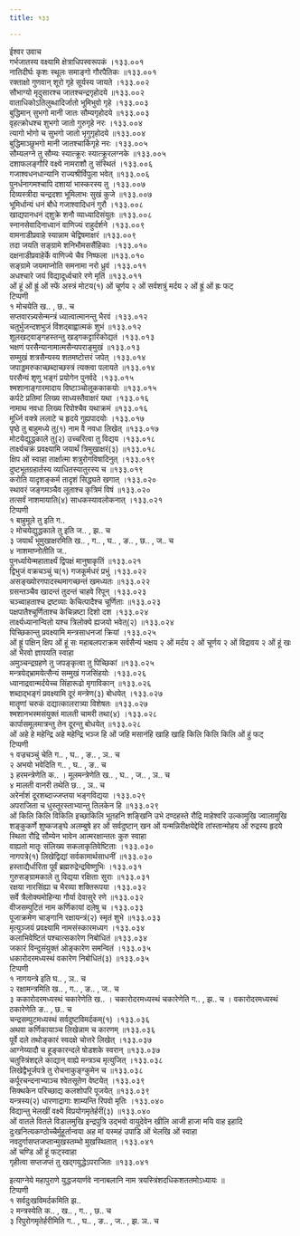 ```yaml
---
title: १३३

---
```

ईश्वर उवाच  
गर्भजातस्य वक्ष्यामि क्षेत्राधिपस्वरूपकं ।१३३.००१  
नातिदीर्घः कृशः स्थूलः समाङ्गो गौरपैतिकः ॥१३३.००१  
रक्ताक्षो गुणवान् शूरो गृहे सूर्यस्य जायते ।१३३.००२  
सौभाग्यो मृदुसारश्च जातश्चन्द्रगृहोदये ॥१३३.००२  
वाताधिकोऽतिलुब्धादिर्जातो भूमिभुवो गृहे ।१३३.००३  
बुद्धिमान् सुभगो मानी जातः सौम्यगृहोदये ॥१३३.००३  
वृहत्क्रोधश्च शुभगो जातो गुरुगृहे नरः ।१३३.००४  
त्यागो भोगो च सुभगो जातो भृगुगृहोदये ॥१३३.००४  
बुद्धिमाञ्छुभगो मानी जातश्चार्किगृहे नरः ।१३३.००५  
सौम्यलग्ने तु सौम्यः स्यात्क्रूरः स्यात्क्रूरलग्नके ॥१३३.००५  
दशाफलङ्गौरि वक्ष्ये नामराशौ तु संस्थितं ।१३३.००६  
गजाश्वधनधान्यानि राज्यश्रीर्विपुला भवेत् ॥१३३.००६  
पुनर्धनागमश्चापि दशायां भास्करस्य तु ।१३३.००७  
दिव्यस्त्रीदा चन्द्रदशा भूमिलाभः सुखं कुजे ॥१३३.००७  
भूमिर्धान्यं धनं बौधे गजाश्वादिधनं गुरौ ।१३३.००८  
खाद्यपानधनं द्शुक्रे शनौ व्याध्यादिसंयुतः ॥१३३.००८  
स्नानसेवादिनाध्वानं वाणिज्यं राहुर्दर्शने ।१३३.००९  
वामनाडीप्रवाहे स्यान्नाम चेद्विषमाक्षरं ॥१३३.००९  
तदा जयति सङ्ग्रामे शनिभौमससैंहिकाः ।१३३.०१०  
दक्षनाडीप्रवाहेर्के वाणिज्ये चैव निष्फला ॥१३३.०१०  
सङ्ग्रामे जयमाप्नोति समनामा नरो ध्रुवं ।१३३.०११  
अधश्चारे जयं विद्यादूर्ध्वचारे रणे मृतिं ॥१३३.०११  
ओं हूं ओं ह्रूं ओं स्फें अस्त्रं मोटय(१) ओं चूर्णय २ ओं सर्वशत्रुं मर्दय २ ओं ह्रूं ओं ह्रः फट्  
टिप्पणी  
१ मोचयेति ख.. , छ.. च  
सप्तवारन्न्यसेन्मन्त्रं ध्यात्वात्मानन्तु भैरवं ।१३३.०१२  
चतुर्भुजन्दशभुजं विंशद्बाह्वात्मकं शुभं ॥१३३.०१२  
शूलखट्वाङ्गहस्तन्तु खड्गकट्टारिकोद्यतं ।१३३.०१३  
भक्षणं परसैन्यानामात्मसैन्यपराङ्मुखं ॥१३३.०१३  
सम्मुखं शत्रसैन्यस्य शतमष्टोत्तरं जपेत् ।१३३.०१४  
जपाड्डमरुकाच्छब्दाच्छस्त्रं त्यक्त्वा पलायते ॥१३३.०१४  
परसैन्यं शृणु भङ्गं प्रयोगेन पुनर्वदे ।१३३.०१५  
श्मशानाङ्गारमादाय विष्टाञ्चोलूककाकयोः ॥१३३.०१५  
कर्पटे प्रतिमां लिख्य साध्यस्तैवाक्षरं यथा ।१३३.०१६  
नामाथ नवधा लिख्य रिपोश्चैव यथाक्रमं ॥१३३.०१६  
मूर्ध्नि वक्त्रे ललाटे च हृदये गुह्यपादयोः ।१३३.०१७  
पृष्ठे तु बाहुमध्ये तु(१) नाम वै नवधा लिखेत् ॥१३३.०१७  
मोटयेद्युद्धकाले तु(२) उच्चरित्वा तु विद्यय ।१३३.०१८  
तार्क्ष्यचक्रं प्रवक्ष्यामि जयार्थं त्रिमुखाक्षरं(३) ॥१३३.०१८  
क्षिप ओं स्वाहा तार्क्षात्मा शत्रुरोगविषादिनुत् ।१३३.०१९  
दुष्टभूतग्रहार्तस्य व्याधितस्यातुरस्य च ॥१३३.०१९  
करोति यादृशङ्कर्म तादृशं सिद्ध्यते खगात् ।१३३.०२०  
स्थावरं जङ्गमञ्चैव लूताश्च कृत्रिमं विषं ॥१३३.०२०  
तत्सर्वं नाशमायाति(४) साधकस्यावलोकनात् ।१३३.०२१  
टिप्पणी  
१ बाहुमूले तु इति ग..  
२ मोचयेद्युद्धकाले तु इति ज.. , झ.. च  
३ जयार्थं भूमुखाक्षरमिति ख.. , ग.. , घ.. , ङ.. , छ.. , ज.. च  
४ नाशमाप्नोतीति ज..  
पुनर्ध्यायेन्महातार्क्ष्यं द्विपक्षं मानुषाकृतिं ॥१३३.०२१  
द्विभुजं वक्रचञ्चुं च(१) गजकूर्मधरं प्रभुं ।१३३.०२२  
असङ्ख्योरगपादस्थमागच्छन्तं खमध्यतः ॥१३३.०२२  
ग्रसन्तञ्चैव खादन्तं तुदन्तं चाहवे रिपून् ।१३३.०२३  
चञ्च्वाहताश्च द्रष्टव्याः केचित्पादैश्च चूर्णिताः ॥१३३.०२३  
पक्षपातैश्चूर्णिताश्च केचिन्नष्टा दिशो दश ।१३३.०२४  
तार्क्ष्यध्यानान्वितो यश्च त्रिलोक्ये ह्यजयो भवेत्(२) ॥१३३.०२४  
पिच्छिकान्तु प्रवक्ष्यामि मन्त्रसाधनजां क्रियां ।१३३.०२५  
ओं ह्रूं पक्षिन् क्षिप ओं हूं सः महाबलपराक्रम सर्वसैन्यं भक्षय २ ओं मर्दय २ ओं चूर्णय २ ओं विद्रावय २ ओं हूं खः ओं भैरवो ज्ञापयति स्वाहा  
अमुञ्चन्द्रग्रहणे तु जपङ्कृत्वा तु पिच्छिकां ॥१३३.०२५  
मन्त्रयेद्भ्रामयेत्सैन्यं सम्मुखं गजसिंहयोः ।१३३.०२६  
ध्यानाद्रवान्मर्दयेच्च सिंहारूढो मृगाविकान् ॥१३३.०२६  
शब्दाद्भङ्गं प्रवक्ष्यामि दूरं मन्त्रेण(३) बोधयेत् ।१३३.०२७  
मातॄणां चरुकं दद्यात्कालरात्र्या विशेषतः ॥१३३.०२७  
श्मशानभस्मसंयुक्तं मालती चामरी तथा(४) ।१३३.०२८  
कार्पासमूलमात्रन्तु तेन दूरन्तु बोधयेत् ॥१३३.०२८  
ओं अहे हे महेन्द्रि अहे महेन्द्रि भञ्ज हि ओं जहि मसानंहि खाहि खाहि किलि किलि किलि ओं हुं फट्  
टिप्पणी  
१ वज्रचञ्चुं चेति ग.. , घ.. , ङ.. , ञ.. च  
२ अभयो भवेदिति ग.. , घ.. , ङ.. च  
३ हरमन्त्रेणेति क.. । मूलमन्त्रेणेति ख.. , घ.. , ज.. , ञ.. च  
४ मालती वानरी तथेति छ.. , ञ.. च  
अरेर्नाशं दूरशब्दाज्जप्तया भङ्गविद्यया ।१३३.०२९  
अपराजिता च धुस्तूरस्ताभ्यान्तु तिलकेन हि ॥१३३.०२९  
ओं किलि किलि विकिलि इच्छाकिलि भूतहनि शङ्खिनि उभे दण्दहस्ते रौद्रि माहेश्वरि उल्कामुखि ज्वालामुखि शङ्कुकर्णे शुष्कजङ्घे अलम्बुषे हर ओं सर्वदुष्टान् खन ओं यन्मन्निरीक्षयेद्देवि तांस्तान्मोहय ओं रुद्रस्य हृदये स्थिता रौद्रि सौम्येन भावेन आत्मरक्षान्ततः कुरु स्वाहा  
वाह्यतो मातॄः संलिख्य सकलाकृतिवेष्टिताः ।१३३.०३०  
नागपत्रे(१) लिखेद्विद्यां सर्वकामार्थसाधनीं ॥१३३.०३०  
हस्ताद्यैर्धारिता पूर्वं ब्रह्मरुद्रेन्द्रविष्णुभिः ।१३३.०३१  
गुरुसङ्ग्रामकाले तु विद्यया रक्षिताः सुराः ॥१३३.०३१  
रक्षया नारसिंह्या च भैरव्या शक्तिरूपया ।१३३.०३२  
सर्वे त्रैलोक्यमोहिन्या गौर्या देवासुरे रणे ॥१३३.०३२  
वीजसम्पुटितं नाम कर्णिकायां दलेषु च ।१३३.०३३  
पूजाक्रमेण चाङ्गानि रक्षायन्त्रं(२) स्मृतं शुभे ॥१३३.०३३  
मृत्युञ्जयं प्रवक्ष्यामि नामसंस्कारमध्यग ।१३३.०३४  
कलाभिवेष्टितं पश्चात्सकारेण निबोधितं ॥१३३.०३४  
जकारं विन्दुसंयुक्तं ओङ्कारेण समन्वितं ।१३३.०३५  
धकारोदरमध्यस्थं वकारेण निबोधितं(३) ॥१३३.०३५  
टिप्पणी  
१ नागयन्त्रे इति घ.. , ञ.. च  
२ रक्षामन्त्रमिति ख.. , ग.. , ङ.. , ज.. च  
३ ककारोदरमध्यस्थं चकारेणेति ख.. । चकारोदरमध्यस्थं चकारेणेति ग.. , झ.. च । वकारोदरमध्यस्थं ठकारेणेति ङ.. , छ.. च  
चन्द्रसम्पुटमध्यस्थं सर्वदुष्टविमर्दकम्(१) ।१३३.०३६  
अथवा कर्णिकायाञ्च लिखेन्नाम च कारणम् ॥१३३.०३६  
पूर्वे दले तथोङ्कारं स्वदक्षे चोत्तरे लिखेत् ।१३३.०३७  
आग्नेय्यादौ च हूङ्कारन्दले षोडशके स्वरान् ॥१३३.०३७  
चतुस्त्रिंशद्दले काद्यान् वाह्ये मन्त्रञ्च मृत्युजित् ।१३३.०३८  
लिखेद्वैभूर्जपत्रे तु रोचनाकुङ्ग्कुमेन च ॥१३३.०३८  
कर्पूरचन्दनाभ्याञ्च श्वेतसूतेण वेष्टयेत् ।१३३.०३९  
सिक्थकेन परिच्छाद्य कलशोपरि पूजयेत् ॥१३३.०३९  
यन्त्रस्य(२) धारणाद्रागाः शाम्यन्ति रिपवो मृतिः ।१३३.०४०  
विद्यान्तु भेलखीं वक्ष्ये विप्रयोगमृतेर्हरीं(३) ॥१३३.०४०  
ओं वातले वितले विडालमुखि इन्द्रपुत्रि उद्भवो वायुदेवेन खीलि आजी हाजा मयि वाह इहादि दुःखनित्यकण्ठोच्चैर्मुहूर्तान्वया अह मां यस्महं उपाडि ओं भेलखि ओं स्वाहा  
नवदुर्गासप्तजप्तान्मुखस्तम्भो मुखस्थितात् ।१३३.०४१  
ओं चण्डि ओं हूं फट्स्वाहा  
गृहीत्वा सप्तजप्तं तु खद्गयुद्धेऽपराजितः ॥१३३.०४१  
  
इत्याग्नेये महापुराणे युद्धजयार्णवे नानाबलानि नाम त्रयस्त्रिंशदधिकशततमोऽध्यायः ॥  
टिप्पणी  
१ सर्वदुःखविमर्दकमिति झ..  
२ मन्त्रस्येति क.. , ख.. , ग.. , छ.. च  
३ रिपुरोगमृतेर्हरीमिति ग.. , घ.. , ङ.. , ज.. , झ. ञ.. च